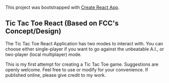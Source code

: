 This project was bootstrapped with [Create React App](https://github.com/facebook/create-react-app).

## Tic Tac Toe React (Based on FCC's Concept/Design)
The Tic Tac Toe React Application has two modes to interact with. You can choose either single-player if you want to go against the unbeatable A.I., or two-player (local multiplayer) mode.

This is my first attempt for creating a Tic Tac Toe game. Suggestions are openly welcome. Feel free to use or modify for your convenience. If published online, please give credit to my work.
